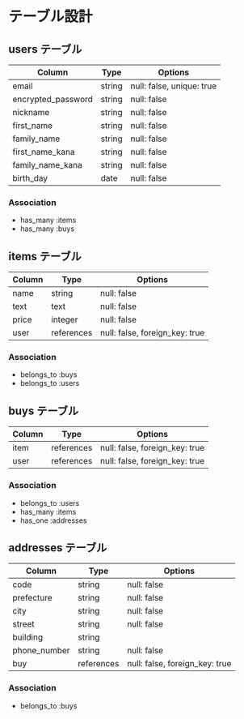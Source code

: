 # テーブル設計

## users テーブル

| Column             | Type   | Options                   |
| ------------------ | ------ | ------------------------- |
| email              | string | null: false, unique: true |
| encrypted_password | string | null: false               |
| nickname           | string | null: false               |
| first_name         | string | null: false               |
| family_name        | string | null: false               |
| first_name_kana    | string | null: false               |
| family_name_kana   | string | null: false               |
| birth_day          | date   | null: false               |

### Association
- has_many :items
- has_many :buys

## items テーブル

| Column      | Type       | Options                           |
| ----------- | ---------- | --------------------------------- |
| name        | string     | null: false                       |
| text        | text       | null: false                       |
| price       | integer    | null: false                       |
| user        | references | null: false, foreign_key: true    |

### Association
- belongs_to :buys
- belongs_to :users

## buys テーブル

| Column      | Type       | Options                       |
| ------------| ---------- | ----------------------------- |
| item        | references | null: false, foreign_key: true|
| user        | references | null: false, foreign_key: true|

### Association
- belongs_to :users
- has_many :items
- has_one :addresses

## addresses テーブル

| Column             | Type       | Options                       |
| ------------------ | ---------- | ----------------------------- |
| code               | string     | null: false                   |
| prefecture         | string     | null: false                   |
| city               | string     | null: false                   |
| street             | string     | null: false                   |
| building           | string     |                               |
| phone_number       | string     | null: false                   |
| buy                | references | null: false, foreign_key: true|

### Association
- belongs_to :buys